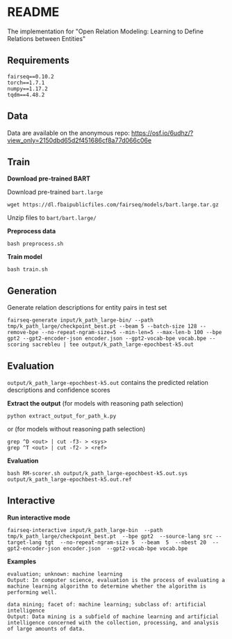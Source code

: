 # README

The implementation for "Open Relation Modeling: Learning to Define Relations between Entities"




## Requirements

```
fairseq==0.10.2
torch==1.7.1
numpy==1.17.2
tqdm==4.48.2
```



## Data

Data are available on the anonymous repo: https://osf.io/6udhz/?view_only=2150dbd65d2f451686cf8a77d066c06e



## Train

**Download pre-trained BART**

Download pre-trained `bart.large`

```
wget https://dl.fbaipublicfiles.com/fairseq/models/bart.large.tar.gz
```

Unzip files to `bart/bart.large/`



**Preprocess data**

```
bash preprocess.sh
```



**Train model**

```
bash train.sh
```



## Generation

Generate relation descriptions for entity pairs in test set

```
fairseq-generate input/k_path_large-bin/ --path tmp/k_path_large/checkpoint_best.pt --beam 5 --batch-size 128 --remove-bpe --no-repeat-ngram-size=5 --min-len=5 --max-len-b 100 --bpe gpt2 --gpt2-encoder-json encoder.json --gpt2-vocab-bpe vocab.bpe --scoring sacrebleu | tee output/k_path_large-epochbest-k5.out
```



## Evaluation

`output/k_path_large-epochbest-k5.out` contains the predicted relation descriptions and confidence scores

**Extract the output** (for models with reasoning path selection)

```
python extract_output_for_path_k.py
```

or (for models without reasoning path selection)

```
grep ^D <out> | cut -f3- > <sys>
grep ^T <out> | cut -f2- > <ref>
```



**Evaluation**

```
bash RM-scorer.sh output/k_path_large-epochbest-k5.out.sys output/k_path_large-epochbest-k5.out.ref
```



## Interactive

**Run interactive mode**

```
fairseq-interactive input/k_path_large-bin  --path tmp/k_path_large/checkpoint_best.pt  --bpe gpt2  --source-lang src --target-lang tgt  --no-repeat-ngram-size 5  --beam  5  --nbest 20  --gpt2-encoder-json encoder.json  --gpt2-vocab-bpe vocab.bpe
```



**Examples**

```
evaluation; unknown: machine learning
Output: In computer science, evaluation is the process of evaluating a machine learning algorithm to determine whether the algorithm is performing well.
```

```
data mining; facet of: machine learning; subclass of: artificial intelligence
Output: Data mining is a subfield of machine learning and artificial intelligence concerned with the collection, processing, and analysis of large amounts of data.
```





